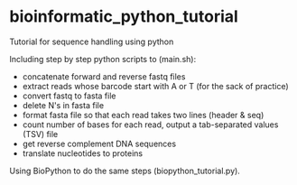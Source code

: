 # bioinformatic_python_tutorial

Tutorial for sequence handling using python

Including step by step python scripts to (main.sh):
- concatenate forward and reverse fastq files
- extract reads whose barcode start with A or T (for the sack of practice) 
- convert fastq to fasta file 
- delete N's in fasta file
- format fasta file so that each read takes two lines (header & seq)
- count number of bases for each read, output a tab-separated values (TSV) file
- get reverse complement DNA sequences
- translate nucleotides to proteins

Using BioPython to do the same steps (biopython_tutorial.py).
